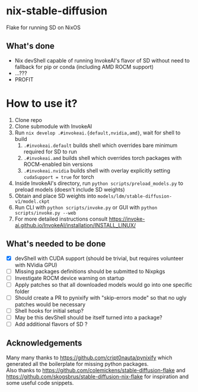 # nix-stable-diffusion
Flake for running SD on NixOS

## What's done
* Nix devShell capable of running InvokeAI's flavor of SD without need to fallback for pip or conda (including AMD ROCM support)
* ...???
* PROFIT

# How to use it?
1. Clone repo
1. Clone submodule with InvokeAI
1. Run `nix develop .#invokeai.{default,nvidia,amd}`, wait for shell to build
    1. `.#invokeai.default` builds shell which overrides bare minimum required for SD to run
    1. `.#invokeai.amd` builds shell which overrides torch packages with ROCM-enabled bin versions
    1. `.#invokeai.nvidia` builds shell with overlay explicitly setting `cudaSupport = true` for torch
1. Inside InvokeAI's directory, run `python scripts/preload_models.py` to preload models (doesn't include SD weights)
1. Obtain and place SD weights into `models/ldm/stable-diffusion-v1/model.ckpt`
1. Run CLI with `python scripts/invoke.py` or GUI with `python scripts/invoke.py --web`
1. For more detailed instructions consult https://invoke-ai.github.io/InvokeAI/installation/INSTALL_LINUX/

## What's needed to be done

- [x] devShell with CUDA support (should be trivial, but requires volunteer with NVidia GPU) 
- [ ] Missing packages definitions should be submitted to Nixpkgs
- [ ] Investigate ROCM device warning on startup
- [ ] Apply patches so that all downloaded models would go into one specific folder
- [ ] Should create a PR to pynixify with "skip-errors mode" so that no ugly patches would be necessary
- [ ] Shell hooks for initial setup?
- [ ] May be this devShell should be itself turned into a package?
- [ ] Add additional flavors of SD ?

## Acknowledgements

Many many thanks to https://github.com/cript0nauta/pynixify which generated all the boilerplate for missing python packages.  
Also thanks to https://github.com/colemickens/stable-diffusion-flake and https://github.com/skogsbrus/stable-diffusion-nix-flake for inspiration and some useful code snippets.
